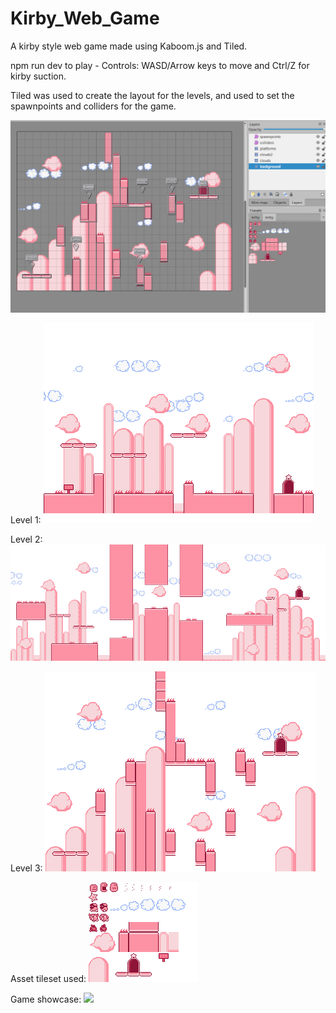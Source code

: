 # Kirby_Web_Game
A kirby style web game made using Kaboom.js and Tiled. 

npm run dev to play - Controls: WASD/Arrow keys to move and Ctrl/Z for kirby suction.

Tiled was used to create the layout for the levels, and used to set the spawnpoints and colliders for the game. 

![](./public/TiledLayout.png)

Level 1:
![](./public/level-1.png)

Level 2:
![](./public/level-2.png)

Level 3:
![](./public/level-3.png)

Asset tileset used:
![](./public/kirby.png)

Game showcase:
![](./public/Showcase.gif)